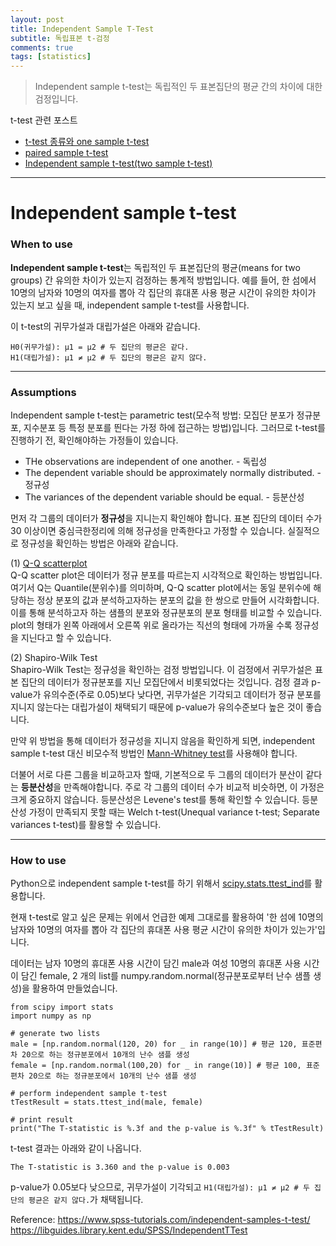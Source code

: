 ```yaml
---
layout: post
title: Independent Sample T-Test
subtitle: 독립표본 t-검정
comments: true
tags: [statistics]
---
```

> Independent sample t-test는 독립적인 두 표본집단의 평균 간의 차이에 대한 검정입니다.

t-test 관련 포스트
* [t-test 종류와 one sample t-test](https://joyae.github.io/2020-03-19-ttest(1)/)
* [paired sample t-test](https://joyae.github.io/2020-03-25-ttest(2)/)
* [Independent sample t-test(two sample t-test)](https://joyae.github.io/2020-03-25-ttest(3)/)

---

# Independent sample t-test
### When to use
**Independent sample t-test**는 독립적인 두 표본집단의 평균(means for two groups) 간 유의한 차이가 있는지 검정하는 통계적 방법입니다. 예를 들어, 한 섬에서 10명의 남자와 10명의 여자를 뽑아 각 집단의 휴대폰 사용 평균 시간이 유의한 차이가 있는지 보고 싶을 때, independent sample t-test를 사용합니다.

이 t-test의 귀무가설과 대립가설은 아래와 같습니다.
```
H0(귀무가설): µ1 = µ2 # 두 집단의 평균은 같다.
H1(대립가설): µ1 ≠ µ2 # 두 집단의 평균은 같지 않다.
```

---

### Assumptions
Independent sample t-test는 parametric test(모수적 방법: 모집단 분포가 정규분포, 지수분포 등 특정 분포를 띈다는 가정 하에 접근하는 방법)입니다. 그러므로 t-test를 진행하기 전, 확인해야하는 가정들이 있습니다.

* THe observations are independent of one another. - 독립성
* The dependent variable should be approximately normally distributed. - 정규성
* The variances of the dependent variable should be equal. - 등분산성

먼저 각 그룹의 데이터가 **정규성**을 지니는지 확인해야 합니다. 표본 집단의 데이터 수가 30 이상이면 중심극한정리에 의해 정규성을 만족한다고 가정할 수 있습니다. 실질적으로 정규성을 확인하는 방법은 아래와 같습니다.

(1) [Q-Q scatterplot](https://en.wikipedia.org/wiki/Q%E2%80%93Q_plot)   
Q-Q scatter plot은 데이터가 정규 분포를 따르는지 시각적으로 확인하는 방법입니다. 여기서 Q는 Quantile(분위수)를 의미하며, Q-Q scatter plot에서는 동일 분위수에 해당하는 정상 분포의 값과 분석하고자하는 분포의 값을 한 쌍으로 만들어 시각화합니다. 이를 통해 분석하고자 하는 샘플의 분포와 정규분포의 분포 형태를 비교할 수 있습니다. plot의 형태가 왼쪽 아래에서 오른쪽 위로 올라가는 직선의 형태에 가까울 수록 정규성을 지닌다고 할 수 있습니다.

(2) Shapiro-Wilk Test   
Shapiro-Wilk Test는 정규성을 확인하는 검정 방법입니다. 이 검정에서 귀무가설은 표본 집단의 데이터가 정규분포를 지닌 모집단에서 비롯되었다는 것입니다. 검정 결과 p-value가 유의수준(주로 0.05)보다 낮다면, 귀무가설은 기각되고 데이터가 정규 분포를 지니지 않는다는 대립가설이 채택되기 때문에 p-value가 유의수준보다 높은 것이 좋습니다.

만약 위 방법을 통해 데이터가 정규성을 지니지 않음을 확인하게 되면, independent sample t-test 대신 비모수적 방법인 [Mann-Whitney test](https://en.wikipedia.org/wiki/Mann%E2%80%93Whitney_U_test)를 사용해야 합니다.

더불어 서로 다른 그룹을 비교하고자 할때, 기본적으로 두 그룹의 데이터가 분산이 같다는 **등분산성**을 만족해야합니다. 주로 각 그룹의 데이터 수가 비교적 비슷하면, 이 가정은 크게 중요하지 않습니다. 등분산성은 Levene's test를 통해 확인할 수 있습니다. 등분산성 가정이 만족되지 못할 때는  Welch t-test(Unequal variance t-test; Separate variances t-test)를 활용할 수 있습니다.

---

### How to use
Python으로 independent sample t-test를 하기 위해서 [scipy.stats.ttest_ind](https://docs.scipy.org/doc/scipy/reference/generated/scipy.stats.ttest_ind.html)를 활용합니다.

현재 t-test로 알고 싶은 문제는 위에서 언급한 예제 그대로를 활용하여 '한 섬에 10명의 남자와 10명의 여자를 뽑아 각 집단의 휴대폰 사용 평균 시간이 유의한 차이가 있는가'입니다.

데이터는 남자 10명의 휴대폰 사용 시간이 담긴 male과 여성 10명의 휴대폰 사용 시간이 담긴 female, 2 개의 list를 numpy.random.normal(정규분포로부터 난수 샘플 생성)을 활용하여 만들었습니다.

```
from scipy import stats
import numpy as np

# generate two lists
male = [np.random.normal(120, 20) for _ in range(10)] # 평균 120, 표준편차 20으로 하는 정규분포에서 10개의 난수 샘플 생성
female = [np.random.normal(100,20) for _ in range(10)] # 평균 100, 표준편차 20으로 하는 정규분포에서 10개의 난수 샘플 생성

# perform independent sample t-test
tTestResult = stats.ttest_ind(male, female)

# print result
print("The T-statistic is %.3f and the p-value is %.3f" % tTestResult)
```

t-test 결과는 아래와 같이 나옵니다.
```
The T-statistic is 3.360 and the p-value is 0.003
```

p-value가 0.05보다 낮으므로, 귀무가설이 기각되고 `H1(대립가설): µ1 ≠ µ2 # 두 집단의 평균은 같지 않다.`가 채택됩니다.

Reference:
https://www.spss-tutorials.com/independent-samples-t-test/
https://libguides.library.kent.edu/SPSS/IndependentTTest
